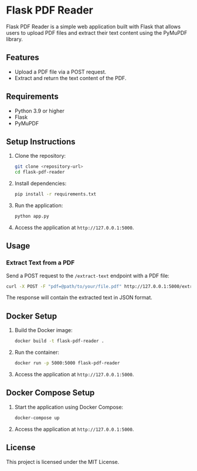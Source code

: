# Flask PDF Reader

Flask PDF Reader is a simple web application built with Flask that allows users to upload PDF files and extract their text content using the PyMuPDF library.

## Features

- Upload a PDF file via a POST request.
- Extract and return the text content of the PDF.

## Requirements

- Python 3.9 or higher
- Flask
- PyMuPDF

## Setup Instructions

1. Clone the repository:
   ```bash
   git clone <repository-url>
   cd flask-pdf-reader
   ```

2. Install dependencies:
   ```bash
   pip install -r requirements.txt
   ```

3. Run the application:
   ```bash
   python app.py
   ```

4. Access the application at `http://127.0.0.1:5000`.

## Usage

### Extract Text from a PDF

Send a POST request to the `/extract-text` endpoint with a PDF file:

```bash
curl -X POST -F "pdf=@path/to/your/file.pdf" http://127.0.0.1:5000/extract-text
```

The response will contain the extracted text in JSON format.

## Docker Setup

1. Build the Docker image:
   ```bash
   docker build -t flask-pdf-reader .
   ```

2. Run the container:
   ```bash
   docker run -p 5000:5000 flask-pdf-reader
   ```

3. Access the application at `http://127.0.0.1:5000`.

## Docker Compose Setup

1. Start the application using Docker Compose:
   ```bash
   docker-compose up
   ```

2. Access the application at `http://127.0.0.1:5000`.

## License

This project is licensed under the MIT License.
